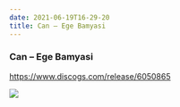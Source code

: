 ```yaml
---
date: 2021-06-19T16-29-20
title: Can – Ege Bamyasi
---
```

### Can – Ege Bamyasi
https://www.discogs.com/release/6050865

![](dayone-moment://DD44E5BD3D0E4E658D7D5AB742901AF4)
